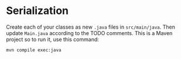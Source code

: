 # Serialization

Create each of your classes as new `.java` files in `src/main/java`.  Then update `Main.java` according to the TODO comments.
This is a Maven project so to run it, use this command:
```
mvn compile exec:java
```
